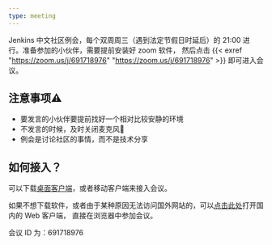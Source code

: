 ```yaml
---
type: meeting
---
```


Jenkins 中文社区例会，每个双周周三（遇到法定节假日时延后）的 21:00 进行。准备参加的小伙伴，需要提前安装好 zoom 软件，
然后点击 {{< exref "https://zoom.us/j/691718976" "https://zoom.us/j/691718976" >}} 即可进入会议。

## 注意事项⚠️

* 要发言的小伙伴要提前找好一个相对比较安静的环境
* 不发言的时候，及时关闭麦克风🎤
* 例会是讨论社区的事情，而不是技术分享

## 如何接入？
可以下载[桌面客户端](http://www.zooms.vip/download/)，或者移动客户端来接入会议。

如果不想下载软件，或者由于某种原因无法访问国外网站的，可以[点击此处](https://www.zoomus.cn/webclient/join)打开国内的 Web 客户端，
直接在浏览器中参加会议。

会议 ID 为：691718976
